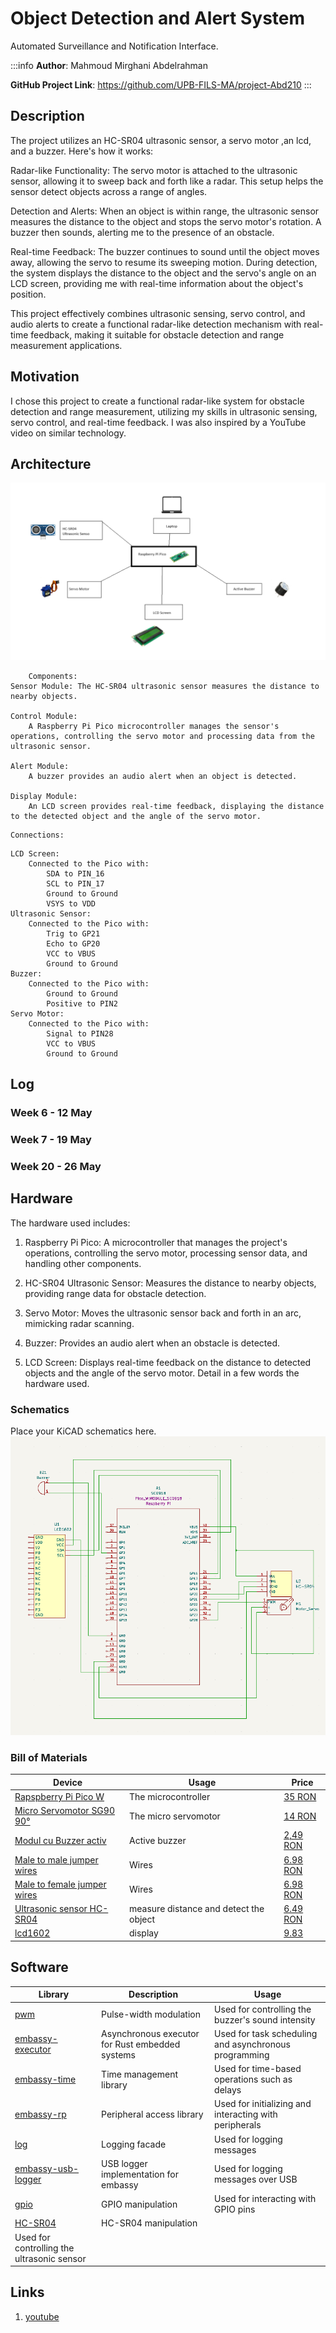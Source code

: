 # Object Detection and Alert System
Automated Surveillance and Notification Interface.

:::info
**Author**: Mahmoud Mirghani Abdelrahman

**GitHub Project Link**: https://github.com/UPB-FILS-MA/project-Abd210
:::

## Description

The project utilizes an HC-SR04 ultrasonic sensor, a servo motor ,an lcd, and a buzzer. Here's how it works:

Radar-like Functionality: The servo motor is attached to the ultrasonic sensor, allowing it to sweep back and forth like a radar. This setup helps the sensor detect objects across a range of angles.

Detection and Alerts: When an object is within range, the ultrasonic sensor measures the distance to the object and stops the servo motor's rotation. A buzzer then sounds, alerting me to the presence of an obstacle.

Real-time Feedback: The buzzer continues to sound until the object moves away, allowing the servo to resume its sweeping motion. During detection, the system displays the distance to the object and the servo's angle on an LCD screen, providing me with real-time information about the object's position.

This project effectively combines ultrasonic sensing, servo control, and audio alerts to create a functional radar-like detection mechanism with real-time feedback, making it suitable for obstacle detection and range measurement applications.

## Motivation

I chose this project to create a functional radar-like system for obstacle detection and range measurement, utilizing my skills in ultrasonic sensing, servo control, and real-time feedback. I was also inspired by a YouTube video on similar technology.

## Architecture 
![Architecture Scheme](Architecture.png)
```
    Components:
Sensor Module: The HC-SR04 ultrasonic sensor measures the distance to nearby objects.

Control Module: 
    A Raspberry Pi Pico microcontroller manages the sensor's operations, controlling the servo motor and processing data from the ultrasonic sensor.

Alert Module:
    A buzzer provides an audio alert when an object is detected.

Display Module:
    An LCD screen provides real-time feedback, displaying the distance to the detected object and the angle of the servo motor.
```
    Connections:
```
LCD Screen: 
    Connected to the Pico with:
        SDA to PIN_16
        SCL to PIN_17
        Ground to Ground
        VSYS to VDD
Ultrasonic Sensor:
    Connected to the Pico with:
        Trig to GP21
        Echo to GP20
        VCC to VBUS
        Ground to Ground
Buzzer:
    Connected to the Pico with:
        Ground to Ground
        Positive to PIN2
Servo Motor:
    Connected to the Pico with:
        Signal to PIN28
        VCC to VBUS
        Ground to Ground
```
## Log

<!-- write every week your progress here -->

### Week 6 - 12 May

### Week 7 - 19 May

### Week 20 - 26 May

## Hardware
The hardware used includes:

1. Raspberry Pi Pico: A microcontroller that manages the project's operations, controlling the servo motor, processing sensor data, and handling other components.
  
2. HC-SR04 Ultrasonic Sensor: Measures the distance to nearby objects, providing range data for obstacle detection.
  
3. Servo Motor: Moves the ultrasonic sensor back and forth in an arc, mimicking radar scanning.
  
4. Buzzer: Provides an audio alert when an obstacle is detected.
  
5. LCD Screen: Displays real-time feedback on the distance to detected objects and the angle of the servo motor.
Detail in a few words the hardware used.

### Schematics

Place your KiCAD schematics here.
![Kicad schematic](Kicad.png)

### Bill of Materials

| Device | Usage | Price |
|--------|--------|-------|
| [Rapspberry Pi Pico W](https://www.raspberrypi.com/documentation/microcontrollers/raspberry-pi-pico.html) | The microcontroller | [35 RON](https://www.optimusdigital.ro/en/raspberry-pi-boards/12394-raspberry-pi-pico-w.html) |
|[Micro Servomotor SG90 90°](http://www.ee.ic.ac.uk/pcheung/teaching/DE1_EE/stores/sg90_datasheet.pdf)| The micro servomotor | [14 RON](https://www.optimusdigital.ro/ro/motoare-servomotoare/26-micro-servomotor-sg90.html)|
| [Modul cu Buzzer activ](https://components101.com/misc/buzzer-pinout-working-datasheet) | Active buzzer | [2,49 RON](https://www.optimusdigital.ro/ro/audio-buzzere/10-modul-cu-buzzer-activ.html) |
| [Male to male jumper wires](https://media.digikey.com/pdf/Data%20Sheets/Digi-Key%20PDFs/Jumper_Wire_Kits.pdf) | Wires | [6.98 RON](https://www.optimusdigital.ro/ro/fire-fire-mufate/888-set-fire-tata-tata-40p-20-cm.html?search_query=fire+tata+tata&results=80) |
| [Male to female jumper wires](https://media.digikey.com/pdf/Data%20Sheets/Digi-Key%20PDFs/Jumper_Wire_Kits.pdf) | Wires | [6.98 RON](https://www.optimusdigital.ro/ro/fire-fire-mufate/878-set-fire-mama-tata-40p-30-cm.html?search_query=fire+mama+tata&results=37https://www.optimusdigital.ro/ro/fire-fire-mufate/880-fire-colorate-mama-mama-10p-10-cm.html?search_query=fire+mama+mama&results=63) |
| [Ultrasonic sensor HC-SR04](https://pdf1.alldatasheet.com/datasheet-pdf/view/1132204/ETC2/HCSR04.html) | measure distance and detect the object | [6.49 RON](https://www.optimusdigital.ro/ro/senzori-senzori-ultrasonici/9-senzor-ultrasonic-hc-sr04-.html?search_query=ultrasonic+sensor&results=8) |
| [lcd1602](https://www.waveshare.com/datasheet/LCD_en_PDF/LCD1602.pdf) | display | [9.83](https://ardushop.ro/ro/electronica/36-lcd-1602.html?gad_source=1&gclid=CjwKCAjw88yxBhBWEiwA7cm6pdqOViizWqCFbWwp7bppHaDJMWmLusj9m5WZ71mS_5w1ogINvKjYFBoC404QAvD_BwE) |

## Software

| Library | Description | Usage |
|---------|-------------|-------|
|[pwm](https://docs.embassy.dev/embassy-nrf/git/nrf52840/pwm/index.html)|Pulse-width modulation |Used for controlling the buzzer's sound intensity |
|[embassy-executor](https://docs.embassy.dev/embassy-executor/git/std/index.html)|Asynchronous executor for Rust embedded systems| Used for task scheduling and asynchronous programming|
|[embassy-time](https://embassy.dev/book/dev/time_keeping.html)|Time management library  |Used for time-based operations such as delays |
|[embassy-rp](https://docs.embassy.dev/embassy-rp/git/rp2040/index.html)| Peripheral access library |Used for initializing and interacting with peripherals |
|[log](https://docs.embassy.dev/embassy-usb-logger/git/default/index.html)|Logging facade |Used for logging messages |
|[embassy-usb-logger](https://docs.embassy.dev/embassy-usb-logger/git/default/index.html)|USB logger implementation for embassy  |Used for logging messages over USB  |
|[gpio](https://docs.embassy.dev/embassy-stm32/git/stm32c011d6/gpio/index.html)|GPIO manipulation |Used for interacting with GPIO pins |
|[HC-SR04](https://github.com/Benehiko/pico-ultrasonic-rs.git) |HC-SR04 manipulation| 
Used for controlling the ultrasonic sensor|
## Links

1. [youtube](https://youtube.com/shorts/o7DMHJKhpws?si=-lUkMuV3EGYiiGDN)

